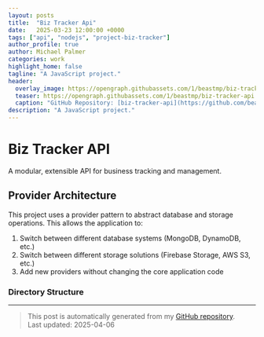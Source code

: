 ```yaml
---
layout: posts
title:  "Biz Tracker Api"
date:   2025-03-23 12:00:00 +0000
tags: ["api", "nodejs", "project-biz-tracker"]
author_profile: true
author: Michael Palmer
categories: work
highlight_home: false
tagline: "A JavaScript project."
header:
  overlay_image: https://opengraph.githubassets.com/1/beastmp/biz-tracker-api
  teaser: https://opengraph.githubassets.com/1/beastmp/biz-tracker-api
  caption: "GitHub Repository: [biz-tracker-api](https://github.com/beastmp/biz-tracker-api)"
description: "A JavaScript project."
---
```


# Biz Tracker API

A modular, extensible API for business tracking and management.

## Provider Architecture

This project uses a provider pattern to abstract database and storage operations. This allows the application to:

1. Switch between different database systems (MongoDB, DynamoDB, etc.)
2. Switch between different storage solutions (Firebase Storage, AWS S3, etc.)
3. Add new providers without changing the core application code

### Directory Structure



---


> This post is automatically generated from my [GitHub repository](https://github.com/beastmp/biz-tracker-api).  
> Last updated: 2025-04-06

